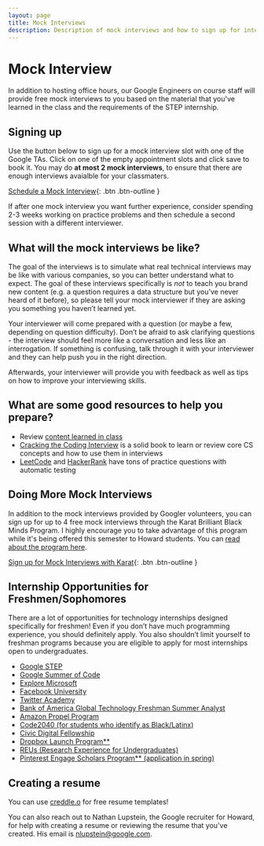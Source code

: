 ```yaml
---
layout: page
title: Mock Interviews
description: Description of mock interviews and how to sign up for interviews
---
```

# Mock Interview
In addition to hosting office hours, our Google Engineers on course staff will provide free mock interviews to you based on the material that you've learned in the class and the requirements of the STEP internship. 

## Signing up

Use the button below to sign up for a mock interview slot with one of the Google TAs. Click on one of the empty appointment slots and click save to book it. You may do **at most 2 mock interviews**, to ensure that there are enough interviews avaialble for your classmaters. 

[Schedule a Mock Interview](https://calendar.google.com/calendar/u/0/selfsched?sstoken=UU1kU0hnS0VoOUM0fGRlZmF1bHR8NzVjM2ExNmY1YzBlZDE1YTE0MWMzODNhMDJlZWJjNzA){: .btn .btn-outline }

If after one mock interview you want further experience, consider spending 2-3 weeks working on practice problems and then schedule a second session with a different interviewer.

## What will the mock interviews be like?

The goal of the interviews is to simulate what real technical interviews may be like with various companies, so you can better understand what to expect. The goal of these interviews specifically is *not* to teach you brand new content (e.g. a question requires a data structure but you’ve never heard of it before), so please tell your mock interviewer if they are asking you something you haven’t learned yet.

Your interviewer will come prepared with a question (or maybe a few, depending on question difficulty). Don’t be afraid to ask clarifying questions - the interview should feel more like a conversation and less like an interrogation. If something is confusing, talk through it with your interviewer and they can help push you in the right direction.

Afterwards, your interviewer will provide you with feedback as well as tips on how to improve your interviewing skills. 

## What are some good resources to help you prepare?

- Review [content learned in class](https://csci100.org/calendar/)
- [Cracking the Coding Interview](https://www.crackingthecodinginterview.com/) is a solid book to learn or review core CS concepts and how to use them in interviews 
- [LeetCode](https://leetcode.com/) and [HackerRank](https://www.hackerrank.com/) have tons of practice questions with automatic testing

## Doing More Mock Interviews

In addition to the mock interviews provided by Googler volunteers, you can sign up for up to 4 free mock interviews through the Karat Brilliant Black Minds Program. I highly encourage you to take advantage of this program while it's being offered this semester to Howard students. You can [read about the program here](https://mcusercontent.com/705e24c8890b338f1b5259903/files/a6af5094-0ec6-c365-9a77-2fdde1dcfd75/BBM_Welcome_Brief_and_FAQ_v1.pdf).

[Sign up for Mock Interviews with Karat](https://mailchi.mp/96b121ec2637/the-brilliant-black-minds-program){: .btn .btn-outline }

## Internship Opportunities for Freshmen/Sophomores

There are a lot of opportunities for technology internships designed specifically for freshmen! Even if you don’t have much programming experience, you should definitely apply. You also shouldn’t limit yourself to freshman programs because you are eligible to apply for most internships open to undergraduates.

- [Google STEP](https://buildyourfuture.withgoogle.com/programs/step/)
- [Google Summer of Code](https://summerofcode.withgoogle.com/)
- [Explore Microsoft](https://careers.microsoft.com/us/en/job/1080729/Explore-Intern-Opportunities)
- [Facebook University](https://www.facebook.com/careers/jobs/532964131139722/)
- [Twitter Academy](https://twitteracademy21.splashthat.com/)
- [Bank of America Global Technology Freshman Summer Analyst](https://campus.bankofamerica.com/careers/Global-Technology-Summer-Analyst-Program-US.html)
- [Amazon Propel Program](https://www.amazon.jobs/en/jobs/1714937/amazon-propel-program-app-internship-summer-2022-us)
- [Code2040 (for students who identify as Black/Latinx)](http://www.code2040.org/)
- [Civic Digital Fellowship](https://www.codingitforward.com/civic-digital-fellowship)
- [Dropbox Launch Program**](https://www.dropbox.com/jobs/teams/emerging-talent)
- [REUs (Research Experience for Undergraduates)](https://www.nsf.gov/crssprgm/reu/list_result.jsp?unitid=5049)
- [Pinterest Engage Scholars Program** (application in spring)](https://www.pinterestcareers.com/early-career/apprenticeship-development-programs/)

## Creating a resume
You can use [creddle.o](http://creddle.io/) for free resume templates! 

You can also reach out to Nathan Lupstein, the Google recruiter for Howard, for help with creating a resume or reviewing the resume that you've created. His email is nlupstein@google.com.

